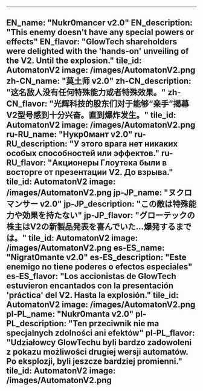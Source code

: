 ---

EN_name: "Nukr0mancer v2.0"
EN_description: "This enemy doesn't have any special powers or effects"
EN_flavor: "GlowTech shareholders were delighted with the 'hands-on' unveiling of the V2. Until the explosion."
tile_id: AutomatonV2
image: /images/AutomatonV2.png
zh-CN_name: "莫土师 v2.0"
zh-CN_description: "这名敌人没有任何特殊能力或者特殊效果。"
zh-CN_flavor: "光辉科技的股东们对于能够“亲手”揭幕V2型号感到十分兴奋。直到爆炸发生。"
tile_id: AutomatonV2
image: /images/AutomatonV2.png
ru-RU_name: "Нукр0мант v2.0"
ru-RU_description: "У этого врага нет никаких особых способностей или эффектов."
ru-RU_flavor: "Акционеры Глоутека были в восторге от презентации V2. До взрыва."
tile_id: AutomatonV2
image: /images/AutomatonV2.png
jp-JP_name: "ヌクロマンサー v2.0"
jp-JP_description: "この敵は特殊能力や効果を持たない"
jp-JP_flavor: "グローテックの株主はV2の新製品発表を喜んでいた…爆発するまでは。"
tile_id: AutomatonV2
image: /images/AutomatonV2.png
es-ES_name: "Nigrat0mante v2.0"
es-ES_description: "Este enemigo no tiene poderes o efectos especiales"
es-ES_flavor: "Los accionistas de GlowTech estuvieron encantados con la presentación 'práctica' del V2. Hasta la explosión."
tile_id: AutomatonV2
image: /images/AutomatonV2.png
pl-PL_name: "Nukr0manta v2.0"
pl-PL_description: "Ten przeciwnik nie ma specjalnych zdolności ani efektów"
pl-PL_flavor: "Udziałowcy GlowTechu byli bardzo zadowoleni z pokazu możliwości drugiej wersji automatów. Po eksplozji, byli jeszcze bardziej promienni."
tile_id: AutomatonV2
image: /images/AutomatonV2.png
---